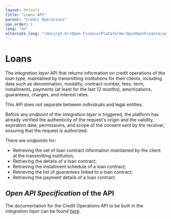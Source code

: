 ```yaml
---
layout: default
title: "Loans API"
parent: "Credit Operations"
nav_order: 1
lang: "en"
alternate_lang: "/docs/pt-br/Open-Finance/Plataforma-OpusOpenFinance/apis/Empréstimo/"
---
```


# Loans

The *integration layer* API that returns information on credit operations of the *loan* type, maintained by transmitting institutions for their clients, including data such as denomination, modality, contract number, fees, term, installments, payments (at least for the last 12 months), amortizations, guarantees, charges, and interest rates.

This API does not separate between individuals and legal entities.

Before any *endpoint* of the *integration layer* is triggered, the platform has already verified the authenticity of the request's origin and the validity, expiration date, permissions, and scope of the consent sent by the receiver, ensuring that the request is authorized.

There are *endpoints* for:

- Retrieving the set of loan contract information maintained by the client at the transmitting institution;
- Retrieving the details of a loan contract;
- Retrieving the installment schedule of a loan contract;
- Retrieving the list of guarantees linked to a loan contract;
- Retrieving the payment details of a loan contract.

## *Open API Specification* of the API

The documentation for the Credit Operations API to be built in the *integration layer* can be found [here][API-Empréstimo].

[API-Empréstimo]: ../../../../swagger-ui/index.html?api=en-Empréstimo
